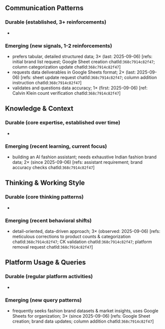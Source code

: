 ## Communication Patterns
### Durable (established, 3+ reinforcements)
-
### Emerging (new signals, 1-2 reinforcements)
- prefers tabular, detailed structured data; 3× (last: 2025-09-06) [refs: initial brand list request; Google Sheet creation chatId:`368c7914c82f47`; column categorization update chatId:`368c7914c82f47`]
- requests data deliverables in Google Sheets format; 2× (last: 2025-09-06) [refs: sheet update request chatId:`368c7914c82f47`; column addition instruction chatId:`368c7914c82f47`]
- validates and questions data accuracy; 1× (first: 2025-09-06) [ref: Calvin Klein count verification chatId:`368c7914c82f47`]

## Knowledge & Context
### Durable (core expertise, established over time)
-
### Emerging (recent learning, current focus)
- building an AI fashion assistant; needs exhaustive Indian fashion brand data; 2× (since 2025-09-06) [refs: assistant requirement; brand accuracy checks chatId:`368c7914c82f47`]

## Thinking & Working Style
### Durable (core thinking patterns)
-
### Emerging (recent behavioral shifts)
- detail-oriented, data-driven approach; 3× (observed: 2025-09-06) [refs: meticulous corrections to product counts & categorization chatId:`368c7914c82f47`; CK validation chatId:`368c7914c82f47`; platform removal request chatId:`368c7914c82f47`]

## Platform Usage & Queries
### Durable (regular platform activities)
-
### Emerging (new query patterns)
- frequently seeks fashion brand datasets & market insights, uses Google Sheets for organization; 3× (since 2025-09-06) [refs: Google Sheet creation; brand data updates; column addition chatId:`368c7914c82f47`]